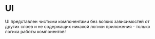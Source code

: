 # UI

UI представлен чистыми компонентами без всяких зависимостей от других слоев и не содержащих никакой логики приложения - только логика работы компонентов!
